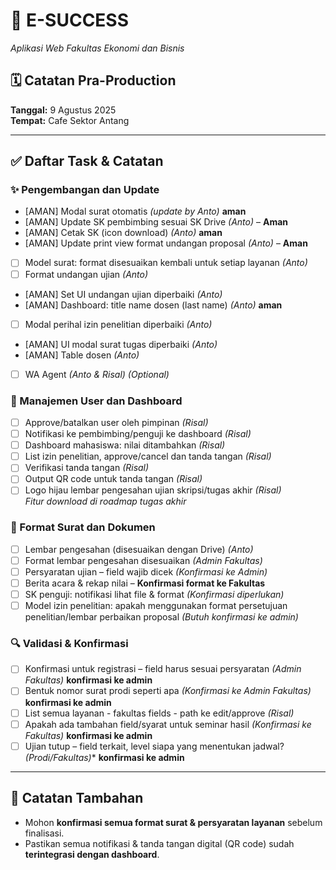 # 📘 E-SUCCESS  
*Aplikasi Web Fakultas Ekonomi dan Bisnis*

## 🗓️ Catatan Pra-Production  
**Tanggal:** 9 Agustus 2025  
**Tempat:** Cafe Sektor Antang

---

## ✅ Daftar Task & Catatan

### ✨ Pengembangan dan Update
- [AMAN] Modal surat otomatis *(update by Anto)* **aman**
- [AMAN] Update SK pembimbing sesuai SK Drive *(Anto)* – **Aman**
- [AMAN] Cetak SK (icon download) *(Anto)* **aman**
- [AMAN] Update print view format undangan proposal *(Anto)* – **Aman**
- [ ] Model surat: format disesuaikan kembali untuk setiap layanan *(Anto)*
- [ ] Format undangan ujian *(Anto)*
- [AMAN] Set UI undangan ujian diperbaiki *(Anto)*
- [AMAN] Dashboard: title name dosen (last name) *(Anto)* **aman**
- [ ] Modal perihal izin penelitian diperbaiki *(Anto)*
- [AMAN] UI modal surat tugas diperbaiki *(Anto)*
- [AMAN] Table dosen *(Anto)*
- [ ] WA Agent *(Anto & Risal)* _(Optional)_

### 👥 Manajemen User dan Dashboard
- [ ] Approve/batalkan user oleh pimpinan *(Risal)*
- [ ] Notifikasi ke pembimbing/penguji ke dashboard *(Risal)*
- [ ] Dashboard mahasiswa: nilai ditambahkan *(Risal)*
- [ ] List izin penelitian, approve/cancel dan tanda tangan *(Risal)*
- [ ] Verifikasi tanda tangan *(Risal)*
- [ ] Output QR code untuk tanda tangan *(Risal)*
- [ ] Logo hijau lembar pengesahan ujian skripsi/tugas akhir *(Risal)*  
  _Fitur download di roadmap tugas akhir_

### 🧾 Format Surat dan Dokumen
- [ ] Lembar pengesahan (disesuaikan dengan Drive) *(Anto)*
- [ ] Format lembar pengesahan disesuaikan *(Admin Fakultas)*
- [ ] Persyaratan ujian – field wajib dicek *(Konfirmasi ke Admin)*
- [ ] Berita acara & rekap nilai – **Konfirmasi format ke Fakultas**
- [ ] SK penguji: notifikasi lihat file & format *(Konfirmasi diperlukan)* 
- [ ] Model izin penelitian: apakah menggunakan format persetujuan penelitian/lembar perbaikan proposal *(Butuh konfirmasi ke admin)*

### 🔍 Validasi & Konfirmasi
- [ ] Konfirmasi untuk registrasi – field harus sesuai persyaratan *(Admin Fakultas)* **konfirmasi ke admin**
- [ ] Bentuk nomor surat prodi seperti apa *(Konfirmasi ke Admin Fakultas)* **konfirmasi ke admin**
- [ ] List semua layanan - fakultas fields - path ke edit/approve *(Risal)*
- [ ] Apakah ada tambahan field/syarat untuk seminar hasil *(Konfirmasi ke Fakultas)* **konfirmasi ke admin**
- [ ] Ujian tutup – field terkait, level siapa yang menentukan jadwal? *(Prodi/Fakultas)** **konfirmasi ke admin**

---

## 📌 Catatan Tambahan
- Mohon **konfirmasi semua format surat & persyaratan layanan** sebelum finalisasi.
- Pastikan semua notifikasi & tanda tangan digital (QR code) sudah **terintegrasi dengan dashboard**.
